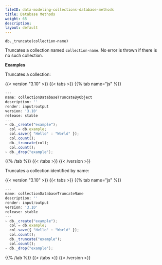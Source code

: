 ```yaml
---
fileID: data-modeling-collections-database-methods
title: Database Methods
weight: 65
description: 
layout: default
---
```

`db._truncate(collection-name)`

Truncates a collection named `collection-name`. No error is thrown if
there is no such collection.

**Examples**

Truncates a collection:

    
 {{< version "3.10" >}}
{{< tabs >}}
{{% tab name="js" %}}
```js
---
name: collectionDatabaseTruncateByObject
description: ''
render: input/output
version: '3.10'
release: stable
---
~ db._create("example");
  col = db.example;
  col.save({ "Hello" : "World" });
  col.count();
  db._truncate(col);
  col.count();
~ db._drop("example");
```
{{% /tab %}}
{{< /tabs >}}
{{< /version >}}
 
    
    

Truncates a collection identified by name:

    
 {{< version "3.10" >}}
{{< tabs >}}
{{% tab name="js" %}}
```js
---
name: collectionDatabaseTruncateName
description: ''
render: input/output
version: '3.10'
release: stable
---
~ db._create("example");
  col = db.example;
  col.save({ "Hello" : "World" });
  col.count();
  db._truncate("example");
  col.count();
~ db._drop("example");
```
{{% /tab %}}
{{< /tabs >}}
{{< /version >}}
 
    
    
